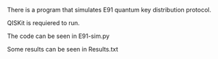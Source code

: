 There is a program that simulates E91 quantum key distribution protocol.

QISKit is requiered to run.

The code can be seen in E91-sim.py

Some results can be seen in Results.txt
